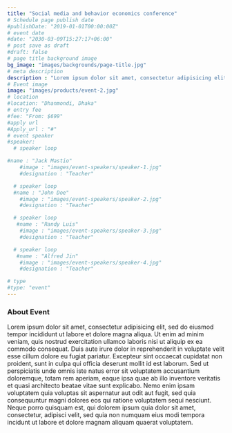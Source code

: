 ```yaml
---
title: "Social media and behavior economics conference"
# Schedule page publish date
#publishDate: "2019-01-01T00:00:00Z"
# event date
#date: "2030-03-09T15:27:17+06:00"
# post save as draft
#draft: false
# page title background image
bg_image: "images/backgrounds/page-title.jpg"
# meta description
description : "Lorem ipsum dolor sit amet, consectetur adipisicing elit, sed do eiusmod tempor incididunt ut labore. dolore magna aliqua. Ut enim ad minim veniam, quis nostrud."
# Event image
image: "images/products/event-2.jpg"
# location
#location: "Dhanmondi, Dhaka"
# entry fee
#fee: "From: $699"
#apply url
#Apply_url : "#"
# event speaker
#speaker:
  # speaker loop

#name : "Jack Mastio"
    #image : "images/event-speakers/speaker-1.jpg"
    #designation : "Teacher"

  # speaker loop
  #name : "John Doe"
    #image : "images/event-speakers/speaker-2.jpg"
    #designation : "Teacher"

  # speaker loop
   #name : "Randy Luis"
    #image : "images/event-speakers/speaker-3.jpg"
    #designation : "Teacher"

  # speaker loop
   #name : "Alfred Jin"
    #image : "images/event-speakers/speaker-4.jpg"
    #designation : "Teacher"

# type
#type: "event"
---
```


### About Event

Lorem ipsum dolor sit amet, consectetur adipisicing elit, sed do eiusmod tempor incididunt ut labore et dolore magna aliqua. Ut enim ad minim veniam, quis nostrud exercitation ullamco laboris nisi ut aliquip ex ea commodo consequat. Duis aute irure dolor in reprehenderit in voluptate velit esse cillum dolore eu fugiat  pariatur. Excepteur sint occaecat cupidatat non proident, sunt in culpa qui officia deserunt mollit id est laborum. Sed ut perspiciatis unde omnis iste natus error sit voluptatem accusantium doloremque, totam rem aperiam, eaque ipsa quae ab illo inventore veritatis et quasi architecto beatae vitae sunt explicabo. Nemo enim ipsam voluptatem quia voluptas sit aspernatur aut odit aut fugit, sed quia consequuntur magni dolores eos qui ratione voluptatem sequi nesciunt. Neque porro quisquam est, qui dolorem ipsum quia dolor sit amet, consectetur, adipisci velit, sed quia non numquam eius modi tempora incidunt ut labore et dolore magnam aliquam quaerat voluptatem.